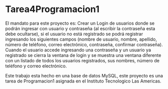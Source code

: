# Tarea4Programacion1
El mandato para este proyecto es:
Crear un Login de usuarios donde se podrán ingresar con usuario y contraseña (al 
escribir la contraseña esta debe ocultarse), si el usuario no está registrado se podrá 
registrar ingresando los siguientes campos (nombre de usuario, nombre, apellido, 
número de teléfono, correo electrónico, contraseña, confirmar contraseña). Cuando 
el usuario accede ingresando una contraseña y un usuario ya registrado se cierra la 
ventana de login y se muestra una ventana diferente con un listado de todos los 
usuarios registrados, sus nombres, número de teléfono y correo electrónico.

Este trabajo esta hecho en una base de datos MySQL, este proyecto es una tarea de Programacion1 asignada en el Instituto Tecnologico Las Americas.
